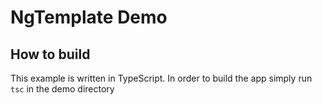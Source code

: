 
# NgTemplate Demo

## How to build

This example is written in TypeScript. In order to build the app simply run `tsc` in the demo directory